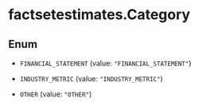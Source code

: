 # factsetestimates.Category

## Enum


* `FINANCIAL_STATEMENT` (value: `"FINANCIAL_STATEMENT"`)

* `INDUSTRY_METRIC` (value: `"INDUSTRY_METRIC"`)

* `OTHER` (value: `"OTHER"`)



